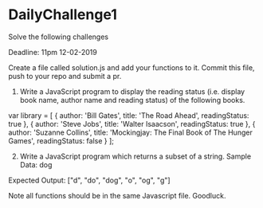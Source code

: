 # DailyChallenge1

Solve the following challenges

Deadline: 11pm 12-02-2019

Create a file called solution.js and add your functions to it. Commit this file, push to your repo and submit a pr.

1. Write a JavaScript program to display the reading status (i.e. display book name, author name and reading status) of the following books. 

var library = [
   {
       author: 'Bill Gates',
       title: 'The Road Ahead',
       readingStatus: true
   },
   {
       author: 'Steve Jobs',
       title: 'Walter Isaacson',
       readingStatus: true
   },
   {
       author: 'Suzanne Collins',
       title:  'Mockingjay: The Final Book of The Hunger Games', 
       readingStatus: false
   }
  ];
  
2. Write a JavaScript program which returns a subset of a string. Sample 
Data: dog

Expected Output: ["d", "do", "dog", "o", "og", "g"]

Note all functions should be in the same Javascript file. Goodluck.
